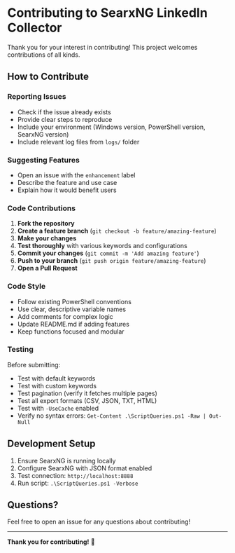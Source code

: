 # Contributing to SearxNG LinkedIn Collector

Thank you for your interest in contributing! This project welcomes contributions of all kinds.

## How to Contribute

### Reporting Issues
- Check if the issue already exists
- Provide clear steps to reproduce
- Include your environment (Windows version, PowerShell version, SearxNG version)
- Include relevant log files from `logs/` folder

### Suggesting Features
- Open an issue with the `enhancement` label
- Describe the feature and use case
- Explain how it would benefit users

### Code Contributions

1. **Fork the repository**
2. **Create a feature branch** (`git checkout -b feature/amazing-feature`)
3. **Make your changes**
4. **Test thoroughly** with various keywords and configurations
5. **Commit your changes** (`git commit -m 'Add amazing feature'`)
6. **Push to your branch** (`git push origin feature/amazing-feature`)
7. **Open a Pull Request**

### Code Style

- Follow existing PowerShell conventions
- Use clear, descriptive variable names
- Add comments for complex logic
- Update README.md if adding features
- Keep functions focused and modular

### Testing

Before submitting:
- Test with default keywords
- Test with custom keywords
- Test pagination (verify it fetches multiple pages)
- Test all export formats (CSV, JSON, TXT, HTML)
- Test with `-UseCache` enabled
- Verify no syntax errors: `Get-Content .\ScriptQueries.ps1 -Raw | Out-Null`

## Development Setup

1. Ensure SearxNG is running locally
2. Configure SearxNG with JSON format enabled
3. Test connection: `http://localhost:8888`
4. Run script: `.\ScriptQueries.ps1 -Verbose`

## Questions?

Feel free to open an issue for any questions about contributing!

---

**Thank you for contributing!** 🎉

